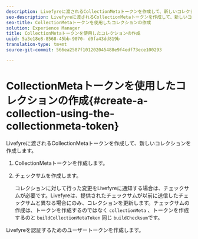 ```yaml
---
description: Livefyreに渡されるCollectionMetaトークンを作成して、新しいコレクションを作成します。
seo-description: Livefyreに渡されるCollectionMetaトークンを作成して、新しいコレクションを作成します。
seo-title: CollectionMetaトークンを使用したコレクションの作成
solution: Experience Manager
title: CollectionMetaトークンを使用したコレクションの作成
uuid: 5a3e18e8-8568-45bb-9070- d0fa43dd819b
translation-type: tm+mt
source-git-commit: 566ea2587f101202045488e9f4edf73ece100293

---
```



# CollectionMetaトークンを使用したコレクションの作成{#create-a-collection-using-the-collectionmeta-token}

Livefyreに渡されるCollectionMetaトークンを作成して、新しいコレクションを作成します。

1. CollectionMetaトークンを作成します。
1. チェックサムを作成します。

   コレクションに対して行った変更をLivefyreに通知する場合は、チェックサムが必要です。Livefyreは、提供されたチェックサムが以前に送信したチェックサムと異なる場合にのみ、コレクションを更新します。チェックサムの作成は、トークンを作成するのではなく `collectionMeta` 、トークンを作成するのと `buildCollectionMetaToken` 同じ `buildChecksum`です。

Livefyreを認証するためのユーザートークンを作成します。